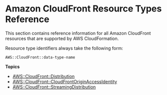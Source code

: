 # Amazon CloudFront Resource Types Reference<a name="cfn-reference-cloudfront"></a>

This section contains reference information for all Amazon CloudFront resources that are supported by AWS CloudFormation\.

Resource type identifiers always take the following form:

```
AWS::CloudFront::data-type-name
```

**Topics**
+ [AWS::CloudFront::Distribution](aws-resource-cloudfront-distribution.md)
+ [AWS::CloudFront::CloudFrontOriginAccessIdentity](aws-resource-cloudfront-cloudfrontoriginaccessidentity.md)
+ [AWS::CloudFront::StreamingDistribution](aws-resource-cloudfront-streamingdistribution.md)